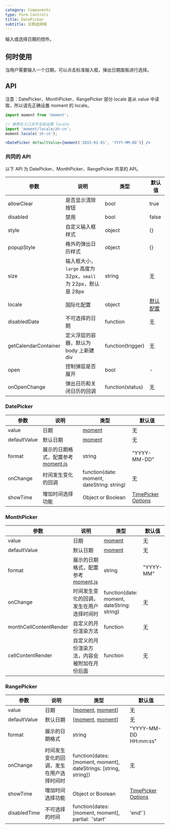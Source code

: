 ```yaml
---
category: Components
type: Form Controls
title: DatePicker
subtitle: 日期选择框
---
```


输入或选择日期的控件。

## 何时使用

当用户需要输入一个日期，可以点击标准输入框，弹出日期面板进行选择。

## API

注意：DatePicker、MonthPicker、RangePicker 部分 locale 是从 value 中读取，所以请先正确设置 moment 的 locale。

```jsx
import moment from 'moment';

// 推荐在入口文件全局设置 locale
import 'moment/locale/zh-cn';
moment.locale('zh-cn');

<DatePicker defaultValue={moment('2015-01-01', 'YYYY-MM-DD')} />
```

### 共同的 API

以下 API 为 DatePicker、MonthPicker、RangePicker 共享的 API。

| 参数          | 说明            | 类型     | 默认值        |
|--------------|----------------|----------|--------------|
| allowClear   | 是否显示清除按钮 | bool     | true         |
| disabled     | 禁用           | bool     | false        |
| style        | 自定义输入框样式     | object     | {}   |
| popupStyle   | 格外的弹出日历样式   | object     | {}   |
| size         | 输入框大小，`large` 高度为 32px，`small` 为 22px，默认是 28px | string   | 无  |
| locale       | 国际化配置 | object   | [默认配置](https://github.com/ant-design/ant-design/issues/424)  |
| disabledDate | 不可选择的日期 | function | 无           |
| getCalendarContainer | 定义浮层的容器，默认为 body 上新建 div | function(trigger) | 无 |
| open | 控制弹层是否展开 | bool | - |
| onOpenChange   | 弹出日历和关闭日历的回调 | function(status) | 无 |

### DatePicker

| 参数         | 说明           | 类型     | 默认值       |
|--------------|----------------|----------|--------------|
| value        | 日期           | [moment](http://momentjs.com/)   | 无           |
| defaultValue | 默认日期       | [moment](http://momentjs.com/)   | 无           |
| format       | 展示的日期格式，配置参考 [moment.js](http://momentjs.com/) | string   | "YYYY-MM-DD" |
| onChange     | 时间发生变化的回调 | function(date: moment, dateString: string) | 无           |
| showTime     | 增加时间选择功能  | Object or Boolean | [TimePicker Options](/components/time-picker/#api) |

### MonthPicker

| 参数         | 说明           | 类型     | 默认值       |
|--------------|----------------|----------|--------------|
| value        | 日期           | [moment](http://momentjs.com/)   | 无           |
| defaultValue | 默认日期       | [moment](http://momentjs.com/)   | 无           |
| format       | 展示的日期格式，配置参考 [moment.js](http://momentjs.com/) | string   | "YYYY-MM" |
| onChange     | 时间发生变化的回调，发生在用户选择时间时 | function(date: moment, dateString: string) | 无           |
| monthCellContentRender | 自定义的月份渲染方法 | function | 无 |
| cellContentRender | 自定义的月份渲染方法，内容会被附加在月份后面 | function | 无 |

### RangePicker

| 参数         | 说明           | 类型     | 默认值       |
|--------------|----------------|----------|--------------|
| value        | 日期          | [[moment](http://momentjs.com/), [moment](http://momentjs.com/)]   | 无           |
| defaultValue | 默认日期       | [[moment](http://momentjs.com/), [moment](http://momentjs.com/)]   | 无           |
| format       | 展示的日期格式  | string    | "YYYY-MM-DD HH:mm:ss" |
| onChange     | 时间发生变化的回调，发生在用户选择时间时 | function(dates: [moment, moment], dateStrings: [string, string]) | 无           |
| showTime     | 增加时间选择功能  | Object or Boolean | [TimePicker Options](/components/time-picker/#api) |
| disabledTime | 不可选择的时间 | function(dates: [moment, moment], partial: `'start'|'end'`) | 无 |

<style>
.code-box-demo .ant-calendar-picker {
  margin: 0 8px 12px 0;
}
</style>
